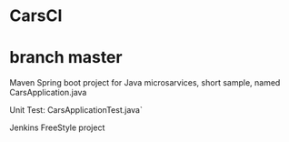 # CarsCI

# branch master

Maven Spring boot project for Java microsarvices, short sample, named CarsApplication.java

Unit Test: CarsApplicationTest.java`

Jenkins FreeStyle project
